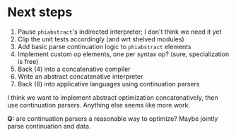 # Next steps
1. Pause `phiabstract`'s indirected interpreter; I don't think we need it yet
2. Clip the unit tests accordingly (and wrt shelved modules)
3. Add basic parse continuation logic to `phiabstract` elements
4. Implement custom op elements, one per syntax op? (sure, specialization is
   free)
5. Back (4) into a concatenative compiler
6. Write an abstract concatenative interpreter
7. Back (6) into applicative languages using continuation parsers

I think we want to implement abstract optimization concatenatively, then use
continuation parsers. Anything else seems like more work.

**Q:** are continuation parsers a reasonable way to optimize? Maybe jointly
parse continuation and data.
